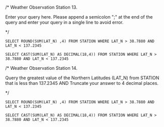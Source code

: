 /*
Weather Observation Station 13.


Enter your query here.
Please append a semicolon ";" at the end of the query and enter your query in a single line to avoid error.

*/
```
SELECT ROUND(SUM(LAT_N) ,4) FROM STATION WHERE LAT_N > 38.7880 AND LAT_N < 137.2345

SELECT CAST(SUM(LAT_N) AS DECIMAL(18,4)) FROM STATION WHERE LAT_N > 38.7880 AND LAT_N < 137.2345
```




/*
Weather Observation Station 14.

Query the greatest value of the Northern Latitudes (LAT_N) from STATION that is less than 137.2345 AND  Truncate your answer to  4 decimal places.

*/
```
SELECT ROUND(SUM(LAT_N) ,4) FROM STATION WHERE LAT_N > 38.7880 AND LAT_N < 137.2345

SELECT CAST(SUM(LAT_N) AS DECIMAL(18,4)) FROM STATION WHERE LAT_N > 38.7880 AND LAT_N < 137.2345
```
